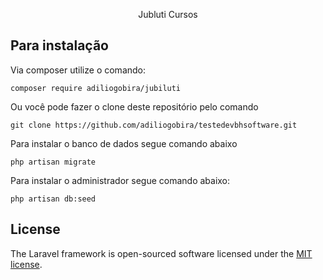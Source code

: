 <p align="center">Jubluti Cursos</p>


## Para instalação

Via composer utilize o comando:

``
composer require adiliogobira/jubiluti
``

Ou você pode fazer o clone deste repositório pelo comando

``
git clone https://github.com/adiliogobira/testedevbhsoftware.git
``

Para instalar o banco de dados segue comando abaixo

``
php artisan migrate
``

Para instalar o administrador segue comando abaixo:

``
php artisan db:seed
``

## License

The Laravel framework is open-sourced software licensed under the [MIT license](https://opensource.org/licenses/MIT).
